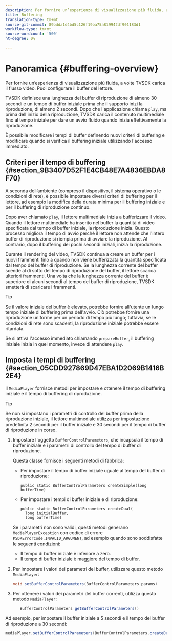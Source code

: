 ```yaml
---
description: Per fornire un’esperienza di visualizzazione più fluida, a volte TVSDK carica il flusso video. Puoi configurare il buffer del lettore.
title: Buffering
translation-type: tm+mt
source-git-commit: 89bdda1d4bd5c126f19ba75a819942df901183d1
workflow-type: tm+mt
source-wordcount: '500'
ht-degree: 0%

---
```



# Panoramica {#buffering-overview}

Per fornire un’esperienza di visualizzazione più fluida, a volte TVSDK carica il flusso video. Puoi configurare il buffer del lettore.

TVSDK definisce una lunghezza del buffer di riproduzione di almeno 30 secondi e un tempo di buffer iniziale prima che il supporto inizi la riproduzione, di almeno 2 secondi. Dopo che l&#39;applicazione chiama `play`, ma prima dell&#39;inizio della riproduzione, TVSDK carica il contenuto multimediale fino al tempo iniziale per dare un avvio fluido quando inizia effettivamente la riproduzione.

È possibile modificare i tempi di buffer definendo nuovi criteri di buffering e modificare quando si verifica il buffering iniziale utilizzando l&#39;accesso immediato.

## Criteri per il tempo di buffering {#section_9B3407D52F1E4CB48E7A4836EBDA8F70}

A seconda dell’ambiente (compreso il dispositivo, il sistema operativo o le condizioni di rete), è possibile impostare diversi criteri di buffering per il lettore, ad esempio la modifica della durata minima per il buffering iniziale e per il buffering di riproduzione continuo.

Dopo aver chiamato `play`, il lettore multimediale inizia a bufferizzare il video. Quando il lettore multimediale ha inserito nel buffer la quantità di video specificata dal tempo di buffer iniziale, la riproduzione inizia. Questo processo migliora il tempo di avvio perché il lettore non attende che l&#39;intero buffer di riproduzione si riempia prima di avviare la riproduzione. Al contrario, dopo il buffering dei pochi secondi iniziali, inizia la riproduzione.

Durante il rendering del video, TVSDK continua a creare un buffer per i nuovi frammenti fino a quando non viene bufferizzata la quantità specificata dal tempo del buffer di riproduzione. Se la lunghezza corrente del buffer scende al di sotto del tempo di riproduzione del buffer, il lettore scarica ulteriori frammenti. Una volta che la lunghezza corrente del buffer è superiore di alcuni secondi al tempo del buffer di riproduzione, TVSDK smetterà di scaricare i frammenti.

>[!TIP]
>
>Se il valore iniziale del buffer è elevato, potrebbe fornire all&#39;utente un lungo tempo iniziale di buffering prima dell&#39;avvio. Ciò potrebbe fornire una riproduzione uniforme per un periodo di tempo più lungo; tuttavia, se le condizioni di rete sono scadenti, la riproduzione iniziale potrebbe essere ritardata.

Se si attiva l&#39;accesso immediato chiamando `prepareBuffer`, il buffering iniziale inizia in quel momento, invece di attendere `play`.

## Imposta i tempi di buffering {#section_05CDD927869D47EBA1D2069B1416B2E4}

Il `MediaPlayer` fornisce metodi per impostare e ottenere il tempo di buffering iniziale e il tempo di buffering di riproduzione.

>[!TIP]
>
>Se non si impostano i parametri di controllo del buffer prima della riproduzione iniziale, il lettore multimediale utilizza per impostazione predefinita 2 secondi per il buffer iniziale e 30 secondi per il tempo di buffer di riproduzione in corso.

1. Impostare l&#39;oggetto `BufferControlParameters`, che incapsula il tempo di buffer iniziale e i parametri di controllo del tempo di buffer di riproduzione.

   Questa classe fornisce i seguenti metodi di fabbrica:

   * Per impostare il tempo di buffer iniziale uguale al tempo del buffer di riproduzione:

      ```
      public static BufferControlParameters createSimple(long bufferTime)
      ```

   * Per impostare i tempi di buffer iniziale e di riproduzione:

      ```
      public static BufferControlParameters createDual( 
        long initialBuffer,  
        long bufferTime)
      ```
   Se i parametri non sono validi, questi metodi generano `MediaPlayerException` con codice di errore `PSDKErrorCode.INVALID_ARGUMENT`, ad esempio quando sono soddisfatte le seguenti condizioni:

   * Il tempo di buffer iniziale è inferiore a zero.
   * Il tempo di buffer iniziale è maggiore del tempo di buffer.


1. Per impostare i valori dei parametri del buffer, utilizzare questo metodo `MediaPlayer`:

   ```java
   void setBufferControlParameters(BufferControlParameters params)
   ```

1. Per ottenere i valori dei parametri del buffer correnti, utilizza questo metodo `MediaPlayer`:

   ```java
      BufferControlParameters getBufferControlParameters()  
   ```

<!--<a id="example_DE0580B3AD404635825D3301C1F096B6"></a>-->

Ad esempio, per impostare il buffer iniziale a 5 secondi e il tempo del buffer di riproduzione a 30 secondi:

```java
mediaPlayer.setBufferControlParameters(BufferControlParameters.createDual(5000, 30000));
```

